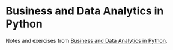 # Business and Data Analytics in Python

Notes and exercises from  [Business and Data Analytics in Python](https://www.udemy.com/course/business-analytics-in-python-mastering-data-driven-insights).